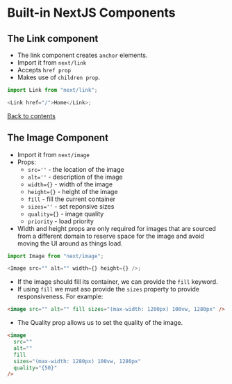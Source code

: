# Built-in NextJS Components

## The Link component

- The link component creates `anchor` elements.
- Import it from `next/link`
- Accepts `href prop`
- Makes use of `children prop`.

```ts
import Link from "next/link";

<Link href="/">Home</Link>;
```

[Back to contents](#contents)

## The Image Component

- Import it from `next/image`
- Props:
  - `src=''` - the location of the image
  - `alt=''` - description of the image
  - `width={}` - width of the image
  - `height={}` - height of the image
  - `fill` - fill the current container
  - `sizes=''` - set reponsive sizes
  - `quality={}` - image quality
  - `priority` - load priority
- Width and height props are only required for images that are sourced from a different domain to reserve space for the image and avoid moving the UI around as things load.

```ts
import Image from "next/image";

<Image src="" alt="" width={} height={} />;
```

- If the image should fill its container, we can provide the `fill` keyword.
- If using `fill` we must aso provide the `sizes` property to provide responsiveness.
  For example:

```html
<image src="" alt="" fill sizes="(max-width: 1280px) 100vw, 1280px" />
```

- The Quality prop allows us to set the quality of the image.

```html
<image
  src=""
  alt=""
  fill
  sizes="(max-width: 1280px) 100vw, 1280px"
  quality="{50}"
/>
```
